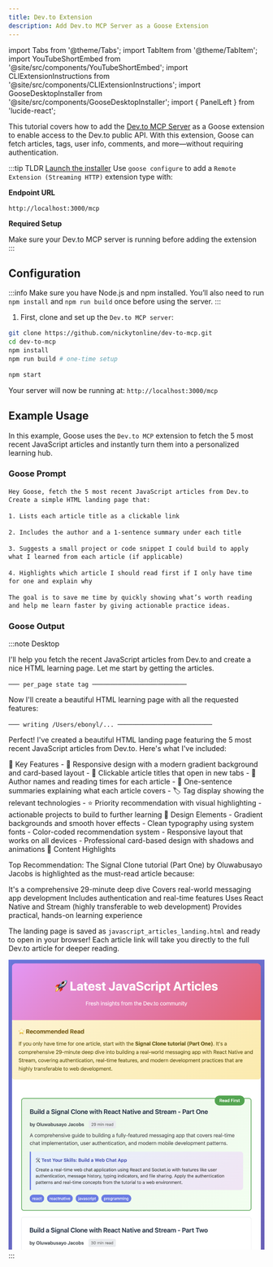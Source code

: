 ```yaml
---
title: Dev.to Extension
description: Add Dev.to MCP Server as a Goose Extension
---
```


import Tabs from '@theme/Tabs';
import TabItem from '@theme/TabItem';
import YouTubeShortEmbed from '@site/src/components/YouTubeShortEmbed';
import CLIExtensionInstructions from '@site/src/components/CLIExtensionInstructions';
import GooseDesktopInstaller from '@site/src/components/GooseDesktopInstaller';
import { PanelLeft } from 'lucide-react';

<YouTubeShortEmbed videoUrl="https://www.youtube.com/embed/nkdksdxHxaQ" />  

This tutorial covers how to add the [Dev.to MCP Server](https://github.com/nickytonline/dev-to-mcp) as a Goose extension to enable access to the Dev.to public API. With this extension, Goose can fetch articles, tags, user info, comments, and more—without requiring authentication.

:::tip TLDR
<Tabs groupId="interface">
  <TabItem value="ui" label="goose Desktop" default>
  [Launch the installer](goose://extension?type=streamable_http&url=http%3A%2F%2Flocalhost%3A3000%2Fmcp&id=dev-to&name=Dev.to&description=Access%20Dev.to%20articles%20and%20content)
  </TabItem>
  <TabItem value="cli" label="goose CLI">
  Use `goose configure` to add a `Remote Extension (Streaming HTTP)` extension type with:

  **Endpoint URL**

  ```
  http://localhost:3000/mcp
  ```

</TabItem>
</Tabs>

**Required Setup** 

Make sure your Dev.to MCP server is running before adding the extension
:::

## Configuration

:::info
Make sure you have Node.js and npm installed. You’ll also need to run `npm install` and `npm run build` once before using the server.
:::

1. First, clone and set up the `Dev.to MCP server`:
```bash
git clone https://github.com/nickytonline/dev-to-mcp.git
cd dev-to-mcp
npm install
npm run build # one-time setup
```
```bash
npm start
```
Your server will now be running at:
`http://localhost:3000/mcp`


<Tabs groupId="interface">
  <TabItem value="ui" label="goose Desktop" default>
    <GooseDesktopInstaller
      extensionId="dev-to"
      extensionName="Dev.to"
      description="Access Dev.to articles and content"
      type="http"
      url="http://localhost:3000/mcp"
    />

  </TabItem>
  <TabItem value="cli" label="goose CLI" default>
      <CLIExtensionInstructions
        name="dev.to"
        type="http"
        url="http://localhost:3000/mcp"
        timeout={300}
      />
  </TabItem>
</Tabs>

## Example Usage

In this example, Goose uses the `Dev.to MCP` extension to fetch the 5 most recent JavaScript articles and instantly turn them into a personalized learning hub.

### Goose Prompt
```
Hey Goose, fetch the 5 most recent JavaScript articles from Dev.to
Create a simple HTML landing page that:

1. Lists each article title as a clickable link

2. Includes the author and a 1‑sentence summary under each title

3. Suggests a small project or code snippet I could build to apply what I learned from each article (if applicable)

4. Highlights which article I should read first if I only have time for one and explain why

The goal is to save me time by quickly showing what’s worth reading and help me learn faster by giving actionable practice ideas.
```

### Goose Output

:::note Desktop

I'll help you fetch the recent JavaScript articles from Dev.to and create a nice HTML learning page. Let me start by getting the articles.

`─── per_page state tag ──────────────────────────`

Now I'll create a beautiful HTML learning page with all the requested features:

`─── writing /Users/ebonyl/... ──────────────────────────`

Perfect! I've created a beautiful HTML landing page featuring the 5 most recent JavaScript articles from Dev.to. Here's what I've included:

🎯 Key Features
    - 📱 Responsive design with a modern gradient background and card-based layout
    - 🔗 Clickable article titles that open in new tabs
    - 👤 Author names and reading times for each article
    - 📝 One-sentence summaries explaining what each article covers
    - 🏷️ Tag display showing the relevant technologies
    - ⭐ Priority recommendation with visual highlighting
    - actionable projects to build to further learning
🎨 Design Elements
    - Gradient backgrounds and smooth hover effects
    - Clean typography using system fonts
    - Color-coded recommendation system
    - Responsive layout that works on all devices
    - Professional card-based design with shadows and animations
📖 Content Highlights

Top Recommendation: The Signal Clone tutorial (Part One) by Oluwabusayo Jacobs is highlighted as the must-read article because:

It's a comprehensive 29-minute deep dive
Covers real-world messaging app development
Includes authentication and real-time features
Uses React Native and Stream (highly transferable to web development)
Provides practical, hands-on learning experience

The landing page is saved as `javascript_articles_landing.html` and ready to open in your browser! Each article link will take you directly to the full Dev.to article for deeper reading.

![Dev.to Project Example](/img/dev.to-project.png)
:::
